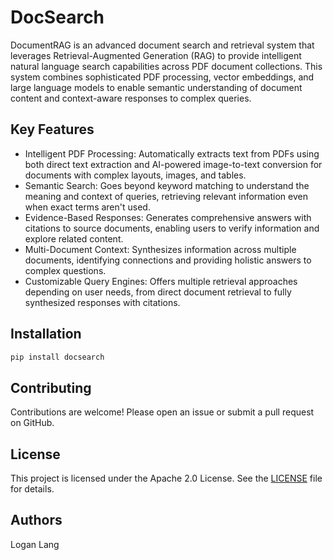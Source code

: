 # DocSearch

DocumentRAG is an advanced document search and retrieval system that leverages Retrieval-Augmented Generation (RAG) to provide intelligent natural language search capabilities across PDF document collections. This system combines sophisticated PDF processing, vector embeddings, and large language models to enable semantic understanding of document content and context-aware responses to complex queries.


## Key Features

- Intelligent PDF Processing: Automatically extracts text from PDFs using both direct text extraction and AI-powered image-to-text conversion for documents with complex layouts, images, and tables.
- Semantic Search: Goes beyond keyword matching to understand the meaning and context of queries, retrieving relevant information even when exact terms aren't used.
- Evidence-Based Responses: Generates comprehensive answers with citations to source documents, enabling users to verify information and explore related content.
- Multi-Document Context: Synthesizes information across multiple documents, identifying connections and providing holistic answers to complex questions.
- Customizable Query Engines: Offers multiple retrieval approaches depending on user needs, from direct document retrieval to fully synthesized responses with citations.

## Installation

```bash
pip install docsearch
```



## Contributing

Contributions are welcome! Please open an issue or submit a pull request on GitHub.


## License

This project is licensed under the Apache 2.0 License. See the [LICENSE](LICENSE) file for details.


## Authors
Logan Lang
